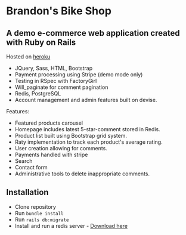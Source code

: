 # Brandon's Bike Shop
## A demo e-commerce web application created with Ruby on Rails

Hosted on [heroku](https://brandonsbikes.herokuapp.com)

+ JQuery, Sass, HTML, Bootstrap
+ Payment processing using Stripe (demo mode only)
+ Testing in RSpec with FactoryGirl
+ Will_paginate for comment pagination
+ Redis, PostgreSQL
+ Account management and admin features built on devise.

Features:

+ Featured products carousel
+ Homepage includes latest 5-star-comment stored in Redis.
+ Product list built using Bootstrap grid system.
+ Raty implementation to track each product's average rating.
+ User creation allowing for comments.
+ Payments handled with stripe
+ Search
+ Contact form
+ Administrative tools to delete inappropriate comments.

## Installation ##
+ Clone repository
+ Run `bundle install`
+ Run `rails db:migrate`
+ Install and run a redis server - [Download here](https://redis.io/download)
